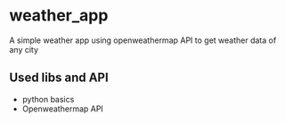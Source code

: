 # weather_app
A simple weather app using openweathermap API to get weather data of any city

## Used libs and API
- python basics
- Openweathermap API

